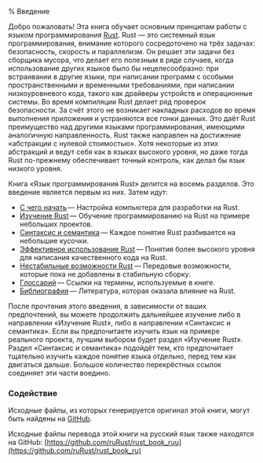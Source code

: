 % Введение

Добро пожаловать! Эта книга обучает основным принципам работы с языком
программирования [Rust][rust]. Rust — это системный язык программирования,
внимание которого сосредоточено на трёх задачах: безопасность, скорость и
параллелизм. Он решает эти задачи без сборщика мусора, что делает его полезным в
ряде случаев, когда использование других языков было бы нецелесообразно: при
встраивании в другие языки, при написании программ с особыми пространственными и
временными требованиями, при написании низкоуровневого кода, такого как драйверы
устройств и операционные системы. Во время компиляции Rust делает ряд проверок
безопасности. За счёт этого не возникает накладных расходов во время выполнения
приложения и устраняются все гонки данных.  Это даёт Rust преимущество над
другими языками программирования, имеющими аналогичную направленность. Rust
также направлен на достижение «абстракции с нулевой стоимостью». Хотя некоторые
из этих абстракций и ведут себя как в языках высокого уровня, но даже тогда Rust
по-прежнему обеспечивает точный контроль, как делал бы язык низкого уровня.

[rust]: http://rust-lang.org

Книга «Язык программирования Rust» делится на восемь разделов. Это введение
является первым из них. Затем идут:

* [C чего начать][gs] — Настройка компьютера для разработки на Rust.
* [Изучение Rust][lr] — Обучение программированию на Rust на примере небольших
проектов.
* [Синтаксис и семантика][ss] — Каждое понятие Rust разбивается на небольшие
кусочки.
* [Эффективное использование Rust][er] — Понятия более высокого уровня для
написания качественного кода на Rust.
* [Нестабильные возможности Rust][nr] — Передовые возможности, которые пока не
добавлены в стабильную сборку.
* [Глоссарий][gl] — Ссылки на термины, используемые в книге.
* [Библиография][bi] — Литература, которая оказала влияние на Rust.

[gs]: getting-started.html
[lr]: learn-rust.html
[er]: effective-rust.html
[ss]: syntax-and-semantics.html
[nr]: nightly-rust.html
[gl]: glossary.html
[bi]: bibliography.html

После прочтения этого введения, в зависимости от ваших предпочтений, вы можете
продолжить дальнейшее изучение либо в направлении «Изучение Rust», либо в
направлении «Синтаксис и семантика». Если вы предпочитаете изучить язык на
примере реального проекта, лучшим выбором будет раздел «Изучение Rust». Раздел
«Синтаксис и семантика» подойдёт тем, кто предпочитает тщательно изучить каждое
понятие языка отдельно, перед тем как двигаться дальше. Большое количество
перекрёстных ссылок соединяет эти части воедино.

### Содействие

Исходные файлы, из которых генерируется оригинал этой книги, могут быть найдены
на [GitHub][book].

[book]: https://github.com/rust-lang/rust/tree/master/src/doc/book

Исходные файлы перевода этой книги на русский язык также находятся на GitHub:
[https://github.com/ruRust/rust_book_ruu](https://github.com/ruRust/rust_book_ru)
